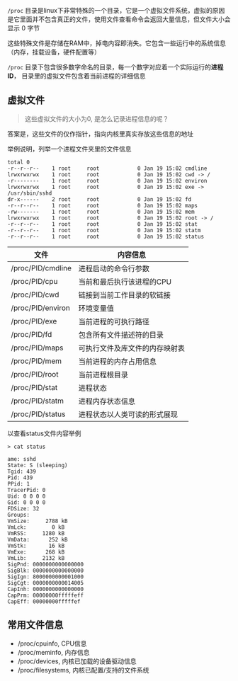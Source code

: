 `/proc` 目录是linux下非常特殊的一个目录，它是一个虚拟文件系统，虚拟的原因是它里面并不包含真正的文件，使用文件查看命令会返回大量信息，但文件大小会显示 0 字节  

这些特殊文件是存储在RAM中，掉电内容即消失。它包含一些运行中的系统信息（内存，挂载设备，硬件配置等）

`/proc` 目录下包含很多数字命名的目录，每一个数字对应着一个实际运行的**进程ID**， 目录里的虚拟文件包含着当前进程的详细信息  
## 虚拟文件
> 这些虚拟文件的大小为0, 是怎么记录进程信息的呢？

答案是，这些文件的仅作指针，指向内核里真实存放这些信息的地址

举例说明，列举一个进程文件夹里的文件信息
```shell
total 0
-r--r--r--    1 root     root            0 Jan 19 15:02 cmdline
lrwxrwxrwx    1 root     root            0 Jan 19 15:02 cwd -> /
-r--------    1 root     root            0 Jan 19 15:02 environ
lrwxrwxrwx    1 root     root            0 Jan 19 15:02 exe -> /usr/sbin/sshd
dr-x------    2 root     root            0 Jan 19 15:02 fd
-r--r--r--    1 root     root            0 Jan 19 15:02 maps
-rw-------    1 root     root            0 Jan 19 15:02 mem
lrwxrwxrwx    1 root     root            0 Jan 19 15:02 root -> /
-r--r--r--    1 root     root            0 Jan 19 15:02 stat
-r--r--r--    1 root     root            0 Jan 19 15:02 statm
-r--r--r--    1 root     root            0 Jan 19 15:02 status
```

文件|内容信息  
--- |--- 
/proc/PID/cmdline |   进程启动的命令行参数  
/proc/PID/cpu |       当前和最后执行该进程的CPU  
/proc/PID/cwd |       链接到当前工作目录的软链接  
/proc/PID/environ |   环境变量值  
/proc/PID/exe |       当前进程的可执行路径  
/proc/PID/fd |        包含所有文件描述符的目录  
/proc/PID/maps |      可执行文件及库文件的内存映射表  
/proc/PID/mem |       当前进程的内存占用信息  
/proc/PID/root |      当前进程根目录  
/proc/PID/stat |      进程状态  
/proc/PID/statm |     进程内存状态信息  
/proc/PID/status |    进程状态以人类可读的形式展现  

以查看status文件内容举例
```shell
> cat status

ame: sshd
State: S (sleeping)
Tgid: 439
Pid: 439
PPid: 1
TracerPid: 0
Uid: 0 0 0 0
Gid: 0 0 0 0
FDSize: 32
Groups: 
VmSize:     2788 kB
VmLck:        0 kB
VmRSS:     1280 kB
VmData:      252 kB
VmStk:       16 kB
VmExe:      268 kB
VmLib:     2132 kB
SigPnd: 0000000000000000
SigBlk: 0000000000000000
SigIgn: 8000000000001000
SigCgt: 0000000000014005
CapInh: 0000000000000000
CapPrm: 00000000fffffeff
CapEff: 00000000fffffef
```

## 常用文件信息
- /proc/cpuinfo, CPU信息
- /proc/meminfo, 内存信息
- /proc/devices, 内核已加载的设备驱动信息
- /proc/filesystems, 内核已配置/支持的文件系统
